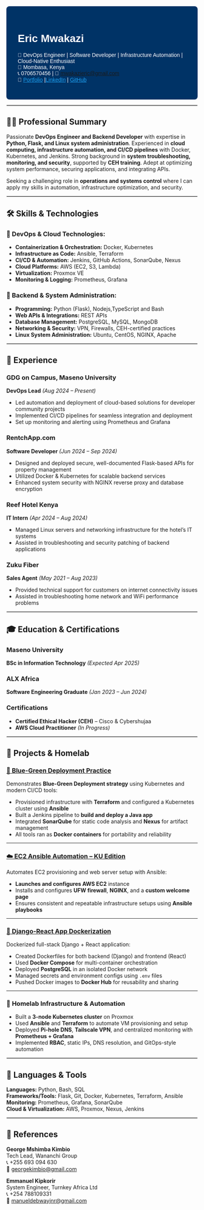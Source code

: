 <div style="background-color: #003366; color: white; padding: 30px; border-radius: 8px; font-family: Arial, sans-serif;">
  
# **Eric Mwakazi**
🔧 DevOps Engineer | Software Developer | Infrastructure Automation | Cloud-Native Enthusiast  
📍 Mombasa, Kenya  
📞 0706570456 | 📧 mwakazieric@gmail.com  
🔗 <a href="https://mwakazieric.vercel.app" style="color: #1DA1F2;">Portfolio</a> |<a href="https://www.linkedin.com/in/eric-mwakazi" style="color: #1DA1F2;">LinkedIn</a> | <a href="https://github.com/eric-mwakazi" style="color: #1DA1F2;">GitHub</a>

</div>

<hr style="border:1px solid #ccc;">

## 🧑‍💻 **Professional Summary**

Passionate **DevOps Engineer and Backend Developer** with expertise in **Python, Flask, and Linux system administration**. Experienced in **cloud computing, infrastructure automation, and CI/CD pipelines** with Docker, Kubernetes, and Jenkins. Strong background in **system troubleshooting, monitoring, and security**, supported by **CEH training**. Adept at optimizing system performance, securing applications, and integrating APIs.

Seeking a challenging role in **operations and systems control** where I can apply my skills in automation, infrastructure optimization, and security.

<hr style="border:1px solid #ccc;">

## 🛠 **Skills & Technologies**

### 🔹 DevOps & Cloud Technologies:
- **Containerization & Orchestration:** Docker, Kubernetes  
- **Infrastructure as Code:** Ansible, Terraform  
- **CI/CD & Automation:** Jenkins, GitHub Actions, SonarQube, Nexus  
- **Cloud Platforms:** AWS (EC2, S3, Lambda)  
- **Virtualization:** Proxmox VE  
- **Monitoring & Logging:** Prometheus, Grafana  

### 🔹 Backend & System Administration:
- **Programming:** Python (Flask), Nodejs,TypeScript and Bash  
- **Web APIs & Integrations:** REST APIs  
- **Database Management:** PostgreSQL, MySQL, MongoDB  
- **Networking & Security:** VPN, Firewalls, CEH-certified practices  
- **Linux System Administration:** Ubuntu, CentOS, NGINX, Apache  

<hr style="border:1px solid #ccc;">

## 💼 **Experience**

### **GDG on Campus, Maseno University**  
**DevOps Lead** *(Aug 2024 – Present)*  
- Led automation and deployment of cloud-based solutions for developer community projects  
- Implemented CI/CD pipelines for seamless integration and deployment  
- Set up monitoring and alerting using Prometheus and Grafana 

### **RentchApp.com**  
**Software Developer** *(Jun 2024 – Sep 2024)*  
- Designed and deployed secure, well-documented Flask-based APIs for property management  
- Utilized Docker & Kubernetes for scalable backend services  
- Enhanced system security with NGINX reverse proxy and database encryption  

### **Reef Hotel Kenya**  
**IT Intern** *(Apr 2024 – Aug 2024)*  
- Managed Linux servers and networking infrastructure for the hotel’s IT systems  
- Assisted in troubleshooting and security patching of backend applications  

### **Zuku Fiber**  
**Sales Agent** *(May 2021 – Aug 2023)*  
- Provided technical support for customers on internet connectivity issues  
- Assisted in troubleshooting home network and WiFi performance problems  

<hr style="border:1px solid #ccc;">

## 🎓 **Education & Certifications**

### **Maseno University**  
**BSc in Information Technology** *(Expected Apr 2025)*  

### **ALX Africa**  
**Software Engineering Graduate** *(Jan 2023 – Jun 2024)*  

### **Certifications**
- **Certified Ethical Hacker (CEH)** – Cisco & Cybershujaa  
- **AWS Cloud Practitioner** *(In Progress)*  

<hr style="border:1px solid #ccc;">

## 🚀 **Projects & Homelab**

### [🔵 Blue-Green Deployment Practice](https://github.com/eric-mwakazi/Blue-Green-Deploy-Practice)
Demonstrates **Blue-Green Deployment strategy** using Kubernetes and modern CI/CD tools:
- Provisioned infrastructure with **Terraform** and configured a Kubernetes cluster using **Ansible**
- Built a Jenkins pipeline to **build and deploy a Java app**
- Integrated **SonarQube** for static code analysis and **Nexus** for artifact management
- All tools ran as **Docker containers** for portability and reliability

---

### [☁️ EC2 Ansible Automation – KU Edition](https://github.com/eric-mwakazi/ku-edition)
Automates EC2 provisioning and web server setup with Ansible:
- **Launches and configures AWS EC2** instance
- Installs and configures **UFW firewall**, **NGINX**, and a **custom welcome page**
- Ensures consistent and repeatable infrastructure setups using **Ansible playbooks**

---

### [🐳 Django-React App Dockerization](https://github.com/eric-mwakazi/Django-and-React-app-Dockerization)
Dockerized full-stack Django + React application:
- Created Dockerfiles for both backend (Django) and frontend (React)
- Used **Docker Compose** for multi-container orchestration
- Deployed **PostgreSQL** in an isolated Docker network
- Managed secrets and environment configs using `.env` files
- Pushed Docker images to **Docker Hub** for reusability and sharing

---

### 🧪 **Homelab Infrastructure & Automation**
- Built a **3-node Kubernetes cluster** on Proxmox
- Used **Ansible** and **Terraform** to automate VM provisioning and setup
- Deployed **Pi-hole DNS**, **Tailscale VPN**, and centralized monitoring with **Prometheus + Grafana**
- Implemented **RBAC**, static IPs, DNS resolution, and GitOps-style automation

<hr style="border:1px solid #ccc;">

## 🧰 **Languages & Tools**

**Languages:** Python, Bash, SQL  
**Frameworks/Tools:** Flask, Git, Docker, Kubernetes, Terraform, Ansible  
**Monitoring:** Prometheus, Grafana, SonarQube  
**Cloud & Virtualization:** AWS, Proxmox, Nexus, Jenkins  

<hr style="border:1px solid #ccc;">

## 📇 **References**

**George Mshimba Kimbio**  
Tech Lead, Wananchi Group  
📞 +255 693 094 630  
📧 georgekimbio@gmail.com  

**Emmanuel Kipkorir**  
System Engineer, Turnkey Africa Ltd  
📞 +254 788109331  
📧 manueldebwayjnr@gmail.com  
